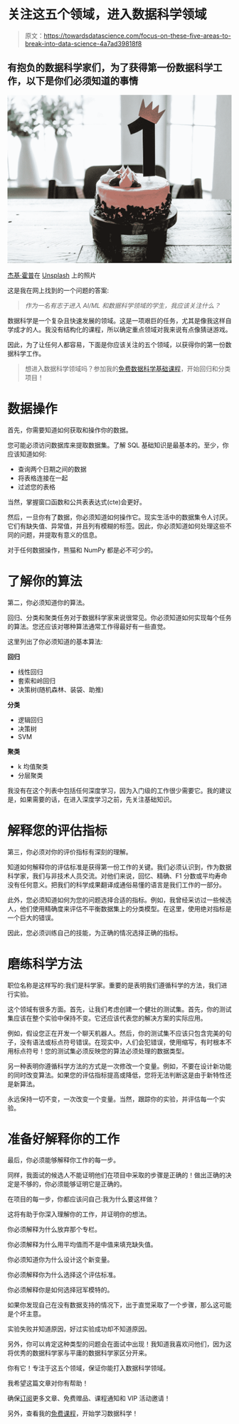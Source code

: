 # 关注这五个领域，进入数据科学领域

> 原文：<https://towardsdatascience.com/focus-on-these-five-areas-to-break-into-data-science-4a7ad39818f8>

## 有抱负的数据科学家们，为了获得第一份数据科学工作，以下是你们必须知道的事情

![](img/58a3d3939b0d5acd2dbf95a7bfd3cd53.png)

[杰基·霍普](https://unsplash.com/@jackieboylhart?utm_source=medium&utm_medium=referral)在 [Unsplash](https://unsplash.com?utm_source=medium&utm_medium=referral) 上的照片

这是我在网上找到的一个问题的答案:

> *作为一名有志于进入 AI/ML 和数据科学领域的学生，我应该关注什么？*

数据科学是一个复杂且快速发展的领域。这是一项艰巨的任务，尤其是像我这样自学成才的人。我没有结构化的课程，所以确定重点领域对我来说有点像猜谜游戏。

因此，为了让任何人都容易，下面是你应该关注的五个领域，以获得你的第一份数据科学工作。

> 想进入数据科学领域吗？参加我的[免费数据科学基础课程](https://www.datasciencewithmarco.com/offers/zqtGKk35)，开始回归和分类项目！

# 数据操作

首先，你需要知道如何获取和操作你的数据。

您可能必须访问数据库来提取数据集。了解 SQL 基础知识是最基本的。至少，你应该知道如何:

*   查询两个日期之间的数据
*   将表格连接在一起
*   过滤您的表格

当然，掌握窗口函数和公共表表达式(cte)会更好。

然后，一旦你有了数据，你必须知道如何操作它。现实生活中的数据集令人讨厌。它们有缺失值、异常值，并且列有模糊的标签。因此，你必须知道如何处理这些不同的问题，并提取有意义的信息。

对于任何数据操作，熊猫和 NumPy 都是必不可少的。

# 了解你的算法

第二，你必须知道你的算法。

回归、分类和聚类任务对于数据科学家来说很常见。你必须知道如何实现每个任务的算法。您还应该对哪种算法通常工作得最好有一些直觉。

这里列出了你必须知道的基本算法:

**回归**

*   线性回归
*   套索和岭回归
*   决策树(随机森林、装袋、助推)

**分类**

*   逻辑回归
*   决策树
*   SVM

**聚类**

*   k 均值聚类
*   分层聚类

我没有在这个列表中包括任何深度学习，因为入门级的工作很少需要它。我的建议是，如果需要的话，在进入深度学习之前，先关注基础知识。

# 解释您的评估指标

第三，你必须对你的评价指标有深刻的理解。

知道如何解释你的评估标准是获得第一份工作的关键。我们必须认识到，作为数据科学家，我们与非技术人员交流。对他们来说，回忆、精确、F1 分数或平均寿命没有任何意义。把我们的科学成果翻译成通俗易懂的语言是我们工作的一部分。

此外，您必须知道如何为您的问题选择合适的指标。例如，我曾经采访过一些候选人，他们使用精确度来评估不平衡数据集上的分类模型。在这里，使用绝对指标是一个巨大的错误。

因此，您必须训练自己的技能，为正确的情况选择正确的指标。

# 磨练科学方法

职位名称是这样写的:我们是科学家。重要的是表明我们遵循科学的方法，我们进行实验。

这个领域有很多方面。首先，让我们考虑创建一个健壮的测试集。首先，你的测试集应该在整个实验中保持不变。它还应该代表您的解决方案的实际应用。

例如，假设您正在开发一个聊天机器人。然后，你的测试集不应该只包含完美的句子，没有语法或标点符号错误。在现实中，人们会犯错误，使用缩写，有时根本不用标点符号！您的测试集必须反映您的算法必须处理的数据类型。

另一种表明你遵循科学方法的方式是一次修改一个变量。例如，不要在设计新功能的同时改变算法。如果您的评估指标提高或降低，您将无法判断这是由于新特性还是新算法。

永远保持一切不变，一次改变一个变量。当然，跟踪你的实验，并评估每一个实验。

# 准备好解释你的工作

最后，你必须能够解释你工作的每一步。

同样，我面试的候选人不能证明他们在项目中采取的步骤是正确的！做出正确的决定是不够的，你必须能够证明它是正确的。

在项目的每一步，你都应该问自己:我为什么要这样做？

这将有助于你深入理解你的工作，并证明你的想法。

你必须解释为什么放弃那个专栏。

你必须解释为什么用平均值而不是中值来填充缺失值。

你必须知道你为什么设计这个新变量。

你必须解释你为什么选择这个评估标准。

你必须解释你是如何选择冠军模特的。

如果你发现自己在没有数据支持的情况下，出于直觉采取了一个步骤，那么这可能是个坏主意。

实验失败并知道原因，好过实验成功却不知道原因。

另外，你可以肯定这种类型的问题会在面试中出现！我知道我喜欢问他们，因为这将优秀的数据科学家与平庸的数据科学家区分开来。

你有它！专注于这五个领域，保证你能打入数据科学领域。

我希望这篇文章对你有帮助！

确保[订阅](https://medium.com/subscribe/@marcopeixeiro)更多文章、免费赠品、课程通知和 VIP 活动邀请！

另外，查看我的[免费课程](https://www.datasciencewithmarco.com/offers/zqtGKk35)，开始学习数据科学！